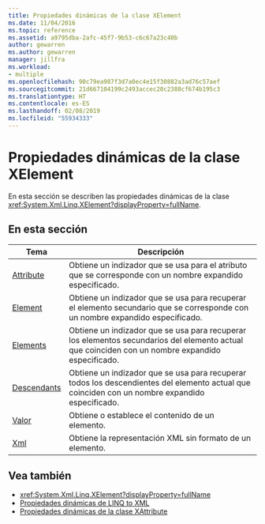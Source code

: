 ```yaml
---
title: Propiedades dinámicas de la clase XElement
ms.date: 11/04/2016
ms.topic: reference
ms.assetid: a9795dba-2afc-45f7-9b53-c6c67a23c40b
author: gewarren
ms.author: gewarren
manager: jillfra
ms.workload:
- multiple
ms.openlocfilehash: 90c79ea987f3d7a0ec4e15f30882a3ad76c57aef
ms.sourcegitcommit: 21d667104199c2493accec20c2388cf674b195c3
ms.translationtype: HT
ms.contentlocale: es-ES
ms.lasthandoff: 02/08/2019
ms.locfileid: "55934333"
---
```

# <a name="xelement-class-dynamic-properties"></a>Propiedades dinámicas de la clase XElement

En esta sección se describen las propiedades dinámicas de la clase <xref:System.Xml.Linq.XElement?displayProperty=fullName>.

## <a name="in-this-section"></a>En esta sección

|Tema|Descripción|
|-----------|-----------------|
|[Attribute](../designers/attribute-xelement-dynamic-property.md)|Obtiene un indizador que se usa para el atributo que se corresponde con un nombre expandido especificado.|
|[Element](../designers/element-xelement-dynamic-property.md)|Obtiene un indizador que se usa para recuperar el elemento secundario que se corresponde con un nombre expandido especificado.|
|[Elements](../designers/elements-xelement-dynamic-property.md)|Obtiene un indizador que se usa para recuperar los elementos secundarios del elemento actual que coinciden con un nombre expandido especificado.|
|[Descendants](../designers/descendants-xelement-dynamic-property.md)|Obtiene un indizador que se usa para recuperar todos los descendientes del elemento actual que coinciden con un nombre expandido especificado.|
|[Valor](../designers/value-xelement-dynamic-property.md)|Obtiene o establece el contenido de un elemento.|
|[Xml](../designers/xml-xelement-dynamic-property.md)|Obtiene la representación XML sin formato de un elemento.|

## <a name="see-also"></a>Vea también

- <xref:System.Xml.Linq.XElement?displayProperty=fullName>
- [Propiedades dinámicas de LINQ to XML](../designers/linq-to-xml-dynamic-properties.md)
- [Propiedades dinámicas de la clase XAttribute](../designers/xattribute-class-dynamic-properties.md)